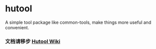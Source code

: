 hutool
======

A simple tool package like common-tools, make things more useful and convenient.


### 文档请移步 [Hutool Wiki](https://github.com/looly/hutool/wiki) ###
